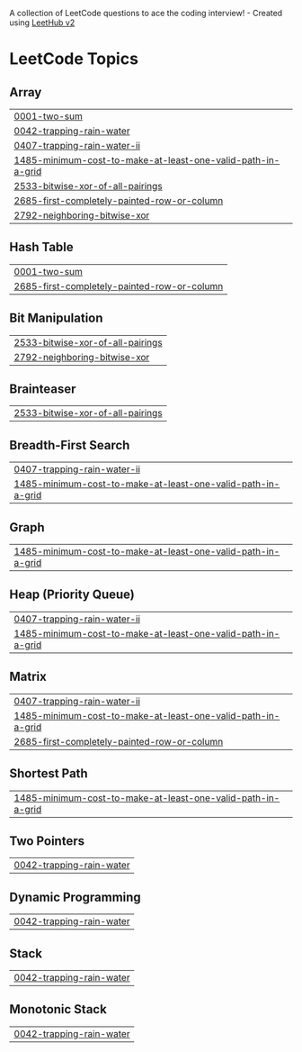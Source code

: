 A collection of LeetCode questions to ace the coding interview! - Created using [LeetHub v2](https://github.com/arunbhardwaj/LeetHub-2.0)
<!---LeetCode Topics Start-->
# LeetCode Topics
## Array
|  |
| ------- |
| [0001-two-sum](https://github.com/Sathish8472/DSA-Problems/tree/master/0001-two-sum) |
| [0042-trapping-rain-water](https://github.com/Sathish8472/DSA-Problems/tree/master/0042-trapping-rain-water) |
| [0407-trapping-rain-water-ii](https://github.com/Sathish8472/DSA-Problems/tree/master/0407-trapping-rain-water-ii) |
| [1485-minimum-cost-to-make-at-least-one-valid-path-in-a-grid](https://github.com/Sathish8472/DSA-Problems/tree/master/1485-minimum-cost-to-make-at-least-one-valid-path-in-a-grid) |
| [2533-bitwise-xor-of-all-pairings](https://github.com/Sathish8472/DSA-Problems/tree/master/2533-bitwise-xor-of-all-pairings) |
| [2685-first-completely-painted-row-or-column](https://github.com/Sathish8472/DSA-Problems/tree/master/2685-first-completely-painted-row-or-column) |
| [2792-neighboring-bitwise-xor](https://github.com/Sathish8472/DSA-Problems/tree/master/2792-neighboring-bitwise-xor) |
## Hash Table
|  |
| ------- |
| [0001-two-sum](https://github.com/Sathish8472/DSA-Problems/tree/master/0001-two-sum) |
| [2685-first-completely-painted-row-or-column](https://github.com/Sathish8472/DSA-Problems/tree/master/2685-first-completely-painted-row-or-column) |
## Bit Manipulation
|  |
| ------- |
| [2533-bitwise-xor-of-all-pairings](https://github.com/Sathish8472/DSA-Problems/tree/master/2533-bitwise-xor-of-all-pairings) |
| [2792-neighboring-bitwise-xor](https://github.com/Sathish8472/DSA-Problems/tree/master/2792-neighboring-bitwise-xor) |
## Brainteaser
|  |
| ------- |
| [2533-bitwise-xor-of-all-pairings](https://github.com/Sathish8472/DSA-Problems/tree/master/2533-bitwise-xor-of-all-pairings) |
## Breadth-First Search
|  |
| ------- |
| [0407-trapping-rain-water-ii](https://github.com/Sathish8472/DSA-Problems/tree/master/0407-trapping-rain-water-ii) |
| [1485-minimum-cost-to-make-at-least-one-valid-path-in-a-grid](https://github.com/Sathish8472/DSA-Problems/tree/master/1485-minimum-cost-to-make-at-least-one-valid-path-in-a-grid) |
## Graph
|  |
| ------- |
| [1485-minimum-cost-to-make-at-least-one-valid-path-in-a-grid](https://github.com/Sathish8472/DSA-Problems/tree/master/1485-minimum-cost-to-make-at-least-one-valid-path-in-a-grid) |
## Heap (Priority Queue)
|  |
| ------- |
| [0407-trapping-rain-water-ii](https://github.com/Sathish8472/DSA-Problems/tree/master/0407-trapping-rain-water-ii) |
| [1485-minimum-cost-to-make-at-least-one-valid-path-in-a-grid](https://github.com/Sathish8472/DSA-Problems/tree/master/1485-minimum-cost-to-make-at-least-one-valid-path-in-a-grid) |
## Matrix
|  |
| ------- |
| [0407-trapping-rain-water-ii](https://github.com/Sathish8472/DSA-Problems/tree/master/0407-trapping-rain-water-ii) |
| [1485-minimum-cost-to-make-at-least-one-valid-path-in-a-grid](https://github.com/Sathish8472/DSA-Problems/tree/master/1485-minimum-cost-to-make-at-least-one-valid-path-in-a-grid) |
| [2685-first-completely-painted-row-or-column](https://github.com/Sathish8472/DSA-Problems/tree/master/2685-first-completely-painted-row-or-column) |
## Shortest Path
|  |
| ------- |
| [1485-minimum-cost-to-make-at-least-one-valid-path-in-a-grid](https://github.com/Sathish8472/DSA-Problems/tree/master/1485-minimum-cost-to-make-at-least-one-valid-path-in-a-grid) |
## Two Pointers
|  |
| ------- |
| [0042-trapping-rain-water](https://github.com/Sathish8472/DSA-Problems/tree/master/0042-trapping-rain-water) |
## Dynamic Programming
|  |
| ------- |
| [0042-trapping-rain-water](https://github.com/Sathish8472/DSA-Problems/tree/master/0042-trapping-rain-water) |
## Stack
|  |
| ------- |
| [0042-trapping-rain-water](https://github.com/Sathish8472/DSA-Problems/tree/master/0042-trapping-rain-water) |
## Monotonic Stack
|  |
| ------- |
| [0042-trapping-rain-water](https://github.com/Sathish8472/DSA-Problems/tree/master/0042-trapping-rain-water) |
<!---LeetCode Topics End-->
